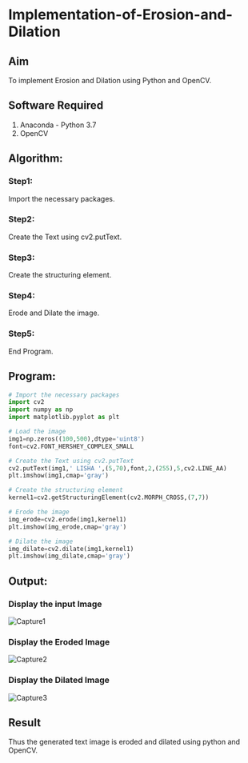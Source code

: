 # Implementation-of-Erosion-and-Dilation
## Aim
To implement Erosion and Dilation using Python and OpenCV.
## Software Required
1. Anaconda - Python 3.7
2. OpenCV
## Algorithm:
### Step1:
Import the necessary packages.

### Step2:
Create the Text using cv2.putText.

### Step3:
Create the structuring element.

### Step4:
Erode and Dilate the image.

### Step5:
End Program.
 
## Program:

``` Python
# Import the necessary packages
import cv2
import numpy as np
import matplotlib.pyplot as plt

# Load the image
img1=np.zeros((100,500),dtype='uint8')
font=cv2.FONT_HERSHEY_COMPLEX_SMALL

# Create the Text using cv2.putText
cv2.putText(img1,' LISHA ',(5,70),font,2,(255),5,cv2.LINE_AA)
plt.imshow(img1,cmap='gray')

# Create the structuring element
kernel1=cv2.getStructuringElement(cv2.MORPH_CROSS,(7,7))

# Erode the image
img_erode=cv2.erode(img1,kernel1)
plt.imshow(img_erode,cmap='gray')

# Dilate the image
img_dilate=cv2.dilate(img1,kernel1)
plt.imshow(img_dilate,cmap='gray')

```
## Output:

### Display the input Image
![Capture1](https://user-images.githubusercontent.com/75237886/171336135-c5b76be8-4c71-486b-9a62-3edf829e3554.PNG)

### Display the Eroded Image
![Capture2](https://user-images.githubusercontent.com/75237886/171336194-8324aadc-ae49-4cf9-b343-ef31b444c8e0.PNG)


### Display the Dilated Image
![Capture3](https://user-images.githubusercontent.com/75237886/171336203-f75f023e-fac1-465f-b8e9-e718113747c0.PNG)

## Result
Thus the generated text image is eroded and dilated using python and OpenCV.
